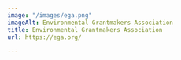 ```yaml
---
image: "/images/ega.png"
imageAlt: Environmental Grantmakers Association
title: Environmental Grantmakers Association
url: https://ega.org/

---
```

